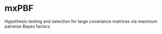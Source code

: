 # mxPBF
Hypothesis testing and selection for large covariance matrices via maximum pairwise Bayes factors
